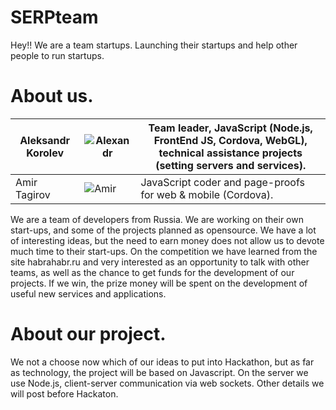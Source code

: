 SERPteam
===========================

Hey!! We are a team startups. Launching their startups and help other people to run startups.

About us.
===========================

| Aleksandr Korolev | ![Alexandr](https://pbs.twimg.com/profile_images/437221568356179970/iiJldlEp.jpeg) | Team leader, JavaScript (Node.js, FrontEnd JS, Cordova, WebGL), technical assistance projects (setting servers and services).
|--- |--- |---
| Amir Tagirov | ![Amir](https://pbs.twimg.com/profile_images/536216627910426624/lOIcllPh.jpeg) | JavaScript coder and page-proofs for web & mobile (Cordova).



We are a team of developers from Russia. We are working on their own start-ups, and some of the projects planned as opensource. We have a lot of interesting ideas, but the need to earn money does not allow us to devote much time to their start-ups. On the competition we have learned from the site habrahabr.ru and very interested as an opportunity to talk with other teams, as well as the chance to get funds for the development of our projects. If we win, the prize money will be spent on the development of useful new services and applications.

About our project.
===========================

We not a choose now which of our ideas to put into Hackathon, but as far as technology, the project will be based on Javascript. On the server we use Node.js, client-server communication via web sockets. Other details we will post before Hackaton.

